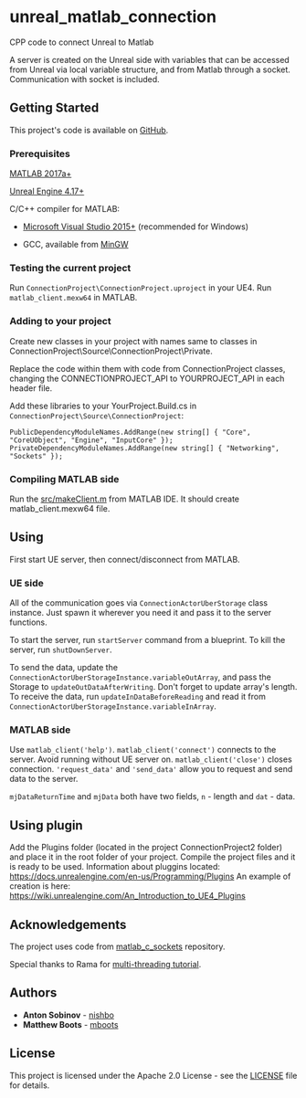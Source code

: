 # unreal_matlab_connection
CPP code to connect Unreal to Matlab

A server is created on the Unreal side with variables that can be accessed from Unreal via local variable structure, and from Matlab through a socket. Communication with socket is included.

## Getting Started

This project's code is available on [GitHub](https://github.com/nishbo/unreal_matlab_connection).

### Prerequisites

[MATLAB 2017a+](https://www.mathworks.com/products/matlab.html)

[Unreal Engine 4.17+](https://www.unrealengine.com/)

C/C++ compiler for MATLAB:

* [Microsoft Visual Studio 2015+](https://www.visualstudio.com/downloads/) (recommended for Windows)

* GCC, available from [MinGW](http://www.mingw.org/)

### Testing the current project

Run `ConnectionProject\ConnectionProject.uproject` in your UE4. Run `matlab_client.mexw64` in MATLAB.

### Adding to your project

Create new classes in your project with names same to classes in ConnectionProject\Source\ConnectionProject\Private\.

Replace the code within them with code from ConnectionProject classes, changing the CONNECTIONPROJECT_API to YOURPROJECT_API in each header file.

Add these libraries to your YourProject.Build.cs in `ConnectionProject\Source\ConnectionProject`:

```
PublicDependencyModuleNames.AddRange(new string[] { "Core", "CoreUObject", "Engine", "InputCore" });
PrivateDependencyModuleNames.AddRange(new string[] { "Networking", "Sockets" });
```

### Compiling MATLAB side

Run the [src/makeClient.m](src/makeClient.m) from MATLAB IDE. It should create matlab_client.mexw64 file.

## Using

First start UE server, then connect/disconnect from MATLAB.

### UE side

All of the communication goes via `ConnectionActorUberStorage` class instance. Just spawn it wherever you need it and pass it to the server functions.

To start the server, run `startServer` command from a blueprint. To kill the server, run `shutDownServer`.

To send the data, update the `ConnectionActorUberStorageInstance.variableOutArray`, and pass the Storage to `updateOutDataAfterWriting`. Don't forget to update array's length. To receive the data, run `updateInDataBeforeReading` and read it from `ConnectionActorUberStorageInstance.variableInArray`.

### MATLAB side

Use `matlab_client('help')`. `matlab_client('connect')` connects to the server. Avoid running without UE server on. `matlab_client('close')` closes connection. `'request_data'`  and `'send_data'` allow you to request and send data to the server.

`mjDataReturnTime` and `mjData` both have two fields, `n` - length and `dat` - data.

## Using plugin
Add the Plugins folder (located in the project ConnectionProject2 folder) and place it in the root folder of your project. Compile the project files and it is ready to be used.
Information about pluggins located: https://docs.unrealengine.com/en-us/Programming/Plugins 
An example of creation is here: https://wiki.unrealengine.com/An_Introduction_to_UE4_Plugins 

## Acknowledgements

The project uses code from [matlab_c_sockets](https://github.com/nishbo/matlab_c_sockets) repository.

Special thanks to Rama for [multi-threading tutorial](https://wiki.unrealengine.com/Multi-Threading:_How_to_Create_Threads_in_UE4).

## Authors

* **Anton Sobinov** - [nishbo](https://github.org/nishbo)
* **Matthew Boots** - [mboots](https://github.org/mboots)

## License

This project is licensed under the Apache 2.0 License - see the [LICENSE](LICENSE) file for details.
